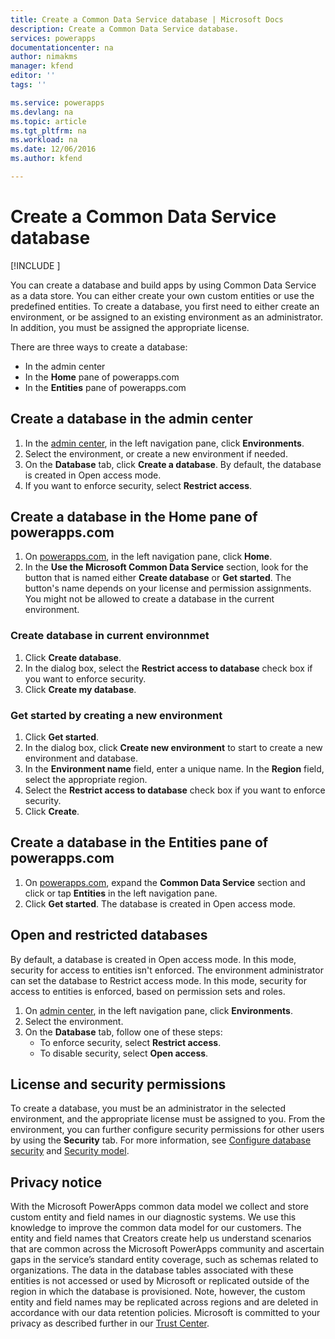 ```yaml
---
title: Create a Common Data Service database | Microsoft Docs
description: Create a Common Data Service database.
services: powerapps
documentationcenter: na
author: nimakms
manager: kfend
editor: ''
tags: ''

ms.service: powerapps
ms.devlang: na
ms.topic: article
ms.tgt_pltfrm: na
ms.workload: na
ms.date: 12/06/2016
ms.author: kfend

---
```

# Create a Common Data Service database

[!INCLUDE [](../../includes/new-version.md)]

You can create a database and build apps by using Common Data Service as a data store. You can either create your own custom entities or use the predefined entities. To create a database, you first need to either create an environment, or be assigned to an existing environment as an administrator. In addition, you must be assigned the appropriate license.

There are three ways to create a database:

* In the admin center
* In the **Home** pane of powerapps.com
* In the **Entities** pane of powerapps.com

## Create a database in the admin center
1. In the [admin center](https://admin.powerapps.com), in the left navigation pane, click **Environments**.
2. Select the environment, or create a new environment if needed.
3. On the **Database** tab, click **Create a database**. By default, the database is created in Open access mode.
4. If you want to enforce security, select **Restrict access**.

## Create a database in the Home pane of powerapps.com
1. On [powerapps.com](https://web.powerapps.com), in the left navigation pane, click **Home**.
2. In the **Use the Microsoft Common Data Service** section, look for the button that is named either **Create database** or **Get started**. The button's name depends on your license and permission assignments. You might not be allowed to create a database in the current environment.

### Create database in current environnmet
1. Click **Create database**.
2. In the dialog box, select the **Restrict access to database** check box if you want to enforce security.
3. Click **Create my database**.

### Get started by creating a new environment
1. Click **Get started**.
2. In the dialog box, click **Create new environment** to start to create a new environment and database.
3. In the **Environment name** field, enter a unique name. In the **Region** field, select the appropriate region.
4. Select the **Restrict access to database** check box if you want to enforce security.
5. Click **Create**.

## Create a database in the Entities pane of powerapps.com
1. On [powerapps.com](https://web.powerapps.com), expand the **Common Data Service** section and click or tap **Entities** in the left navigation pane.
2. Click **Get started**. The database is created in Open access mode.

## Open and restricted databases
By default, a database is created in Open access mode. In this mode, security for access to entities isn't enforced. The environment administrator can set the database to Restrict access mode. In this mode, security for access to entities is enforced, based on permission sets and roles.

1. On [admin center](https://admin.powerapps.com), in the left navigation pane, click **Environments**.
2. Select the environment.
3. On the **Database** tab, follow one of these steps:
   * To enforce security, select **Restrict access**.
   * To disable security, select **Open access**.

## License and security permissions
To create a database, you must be an administrator in the selected environment, and the appropriate license must be assigned to you. From the environment, you can further configure security permissions for other users by using the **Security** tab. For more information, see [Configure database security](database-security.md) and [Security model](https://docs.microsoft.com/common-data-service/entity-reference/security-model).

## Privacy notice
With the Microsoft PowerApps common data model we collect and store custom entity and field names in our diagnostic systems.  We use this knowledge to improve the common data model for our customers. The entity and field names that Creators create help us understand scenarios that are common across the Microsoft PowerApps community and ascertain gaps in the service’s standard entity coverage, such as schemas related to organizations. The data in the database tables associated with these entities is not accessed or used by Microsoft or replicated outside of the region in which the database is provisioned. Note, however, the custom entity and field names may be replicated across regions and are deleted in accordance with our data retention policies. Microsoft is committed to your privacy as described further in our [Trust Center](https://www.microsoft.com/trustcenter/Privacy/default.aspx).

